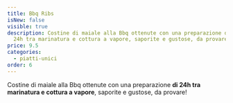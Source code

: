 ```yaml
---
title: Bbq Ribs
isNew: false
visible: true
description: Costine di maiale alla Bbq ottenute con una preparazione di quasi
  24h tra marinatura e cottura a vapore, saporite e gustose, da provare!
price: 9.5
categories:
  - piatti-unici
order: 6
---
```

Costine di maiale alla Bbq ottenute con una preparazione **di 24h tra marinatura e cottura a vapore**, saporite e gustose, da provare!
